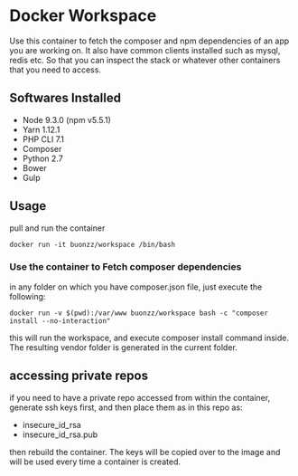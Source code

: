 # Docker Workspace

Use this container to fetch the composer and npm dependencies of an app you are working on. It also have common clients installed such as mysql, redis etc. So that you can inspect the stack or whatever other containers that you need to access.

## Softwares Installed

* Node 9.3.0 (npm v5.5.1)
* Yarn 1.12.1
* PHP CLI 7.1
* Composer
* Python 2.7
* Bower
* Gulp



## Usage

pull and run the container
```
docker run -it buonzz/workspace /bin/bash
```

### Use the container to Fetch composer dependencies

in any folder on which you have composer.json file, just execute the following:

```
docker run -v $(pwd):/var/www buonzz/workspace bash -c "composer install --no-interaction"
```

this will run the workspace, and execute composer install command inside. The resulting vendor folder is generated in the current folder.


## accessing private repos

if you need to have a private repo accessed from within the container, generate ssh keys first, and then place them as in this repo as:

* insecure_id_rsa
* insecure_id_rsa.pub

then rebuild the container. The keys will be copied over to the image and will be used every time a container is created.
